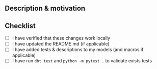 ## Description & motivation
<!---
Describe your changes, and why you're making them.
-->

## Checklist
- [ ] I have verified that these changes work locally
- [ ] I have updated the README.md (if applicable)
- [ ] I have added tests & descriptions to my models (and macros if applicable)
- [ ] I have run `dbt test` and `python -m pytest .` to validate exists tests